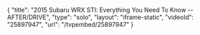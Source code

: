 {
    "title": "2015 Subaru WRX STI: Everything You Need To Know -- AFTER\/DRIVE",
    "type": "solo",
    "layout": "iframe-static",
    "videoId": "25897947",
    "url": "\/tvpembed\/25897947"
}